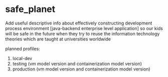 # safe_planet
Add useful descriptive info about effectively constructing development process environment [java-backend enterprise level application] so our kids will be safe in the future when they try to reuse the information technology theories which are taught at universities worldwide

planned profiles:
1. local-dev
2. testing (vm model version and containerization model version)
3. production (vm model version and containerization model version)
